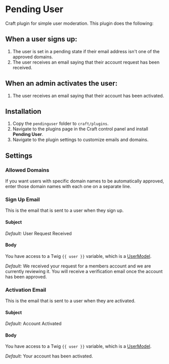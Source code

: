 # Pending User

Craft plugin for simple user moderation. This plugin does the following:

## When a user signs up:

1. The user is set in a pending state if their email address isn't one of the approved domains.
1. The user receives an email saying that their account request has been received.

## When an admin activates the user:

1. The user receives an email saying that their account has been activated.

## Installation

1. Copy the `pendinguser` folder to `craft/plugins`.
1. Navigate to the plugins page in the Craft control panel and install **Pending User**.
1. Navigate to the plugin settings to customize emails and domains.

## Settings

### Allowed Domains

If you want users with specific domain names to be automatically approved, enter those domain names with each one on a separate line.

### Sign Up Email

This is the email that is sent to a user when they sign up.

#### Subject

*Default:* User Request Received

#### Body

You have access to a Twig `{{ user }}` variable, which is a <a href="http://buildwithcraft.com/docs/templating/usermodel">UserModel</a>.

*Default:* We received your request for a members account and we are currently reviewing it.  You will receive a verification email once the account has been approved.

### Activation Email

This is the email that is sent to a user when they are activated.

#### Subject

*Default:* Account Activated

#### Body

You have access to a Twig `{{ user }}` variable, which is a <a href="http://buildwithcraft.com/docs/templating/usermodel">UserModel</a>.

*Default:* Your account has been activated.